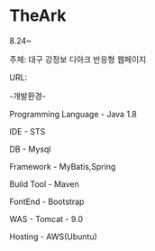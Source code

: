 # TheArk
8.24~

주제: 대구 강정보 디아크 반응형 웹페이지

URL:

-개발환경-

Programming Language - Java 1.8

IDE - STS

DB - Mysql

Framework - MyBatis,Spring

Build Tool - Maven

FontEnd - Bootstrap

WAS - Tomcat - 9.0

Hosting - AWS(Ubuntu)
